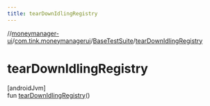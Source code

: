 ```yaml
---
title: tearDownIdlingRegistry
---
```

//[moneymanager-ui](../../../index.html)/[com.tink.moneymanagerui](../index.html)/[BaseTestSuite](index.html)/[tearDownIdlingRegistry](tear-down-idling-registry.html)



# tearDownIdlingRegistry



[androidJvm]\
fun [tearDownIdlingRegistry](tear-down-idling-registry.html)()




